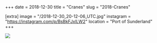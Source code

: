 +++
date = 2018-12-30
title = "Cranes"
slug = "2018-Cranes"

[extra]
image = "/2018-12-30_20-12-06_UTC.jpg"
instagram = "https://instagram.com/p/BsBkFJxlLW2"
location = "Port of Sunderland"
+++

<img src="/2018-12-30_20-12-06_UTC.jpg" />
